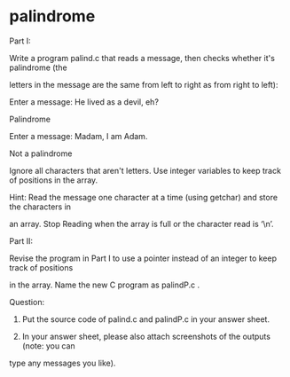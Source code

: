 # palindrome
Part I:

Write a program palind.c that reads a message, then checks whether it's palindrome (the

letters in the message are the same from left to right as from right to left):

Enter a message: He lived as a devil, eh?

Palindrome

Enter a message: Madam, I am Adam.

Not a palindrome

Ignore all characters that aren't letters. Use integer variables to keep track of positions in the
array.

Hint: Read the message one character at a time (using getchar) and store the characters in

an array. Stop Reading when the array is full or the character read is ‘\n’.

Part II:

Revise the program in Part I to use a pointer instead of an integer to keep track of positions

in the array. Name the new C program as palindP.c .

Question:

1) Put the source code of palind.c and palindP.c in your answer sheet.

2) In your answer sheet, please also attach screenshots of the outputs (note: you can

type any messages you like).
